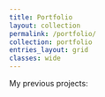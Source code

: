 ```yaml
---
title: Portfolio
layout: collection
permalink: /portfolio/
collection: portfolio
entries_layout: grid
classes: wide
---
```


My previous projects:
